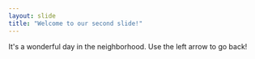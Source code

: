```yaml
---
layout: slide
title: "Welcome to our second slide!"
---
```

It's a wonderful day in the neighborhood.
Use the left arrow to go back!
